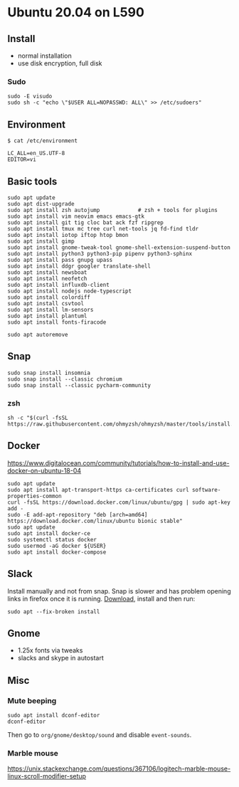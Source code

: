 # Ubuntu 20.04 on L590

## Install

* normal installation
* use disk encryption, full disk
  
### Sudo

    sudo -E visudo
    sudo sh -c "echo \"$USER ALL=NOPASSWD: ALL\" >> /etc/sudoers"
     
## Environment

    $ cat /etc/environment

    LC_ALL=en_US.UTF-8
    EDITOR=vi

## Basic tools

    sudo apt update
    sudo apt dist-upgrade
    sudo apt install zsh autojump            # zsh + tools for plugins
    sudo apt install vim neovim emacs emacs-gtk
    sudo apt install git tig cloc bat ack fzf ripgrep 
    sudo apt install tmux mc tree curl net-tools jq fd-find tldr
    sudo apt install iotop iftop htop bmon
    sudo apt install gimp 
    sudo apt install gnome-tweak-tool gnome-shell-extension-suspend-button
    sudo apt install python3 python3-pip pipenv python3-sphinx
    sudo apt install pass gnupg upass
    sudo apt install ddgr googler translate-shell
    sudo apt install newsboat
    sudo apt install neofetch 
    sudo apt install influxdb-client
    sudo apt install nodejs node-typescript
    sudo apt install colordiff
    sudo apt install csvtool
    sudo apt install lm-sensors
    sudo apt install plantuml 
    sudo apt install fonts-firacode
    
    sudo apt autoremove


## Snap

    sudo snap install insomnia 
    sudo snap install --classic chromium
    sudo snap install --classic pycharm-community
    
### zsh

    sh -c "$(curl -fsSL https://raw.githubusercontent.com/ohmyzsh/ohmyzsh/master/tools/install.sh)"


## Docker
https://www.digitalocean.com/community/tutorials/how-to-install-and-use-docker-on-ubuntu-18-04

    sudo apt update
    sudo apt install apt-transport-https ca-certificates curl software-properties-common
    curl -fsSL https://download.docker.com/linux/ubuntu/gpg | sudo apt-key add -
    sudo -E add-apt-repository "deb [arch=amd64] https://download.docker.com/linux/ubuntu bionic stable"
    sudo apt update
    sudo apt install docker-ce
    sudo systemctl status docker
    sudo usermod -aG docker ${USER}
    sudo apt install docker-compose

    
## Slack 

Install manually and not from snap. Snap is slower and has problem opening links in firefox once it is running. [Download](https://slack.com/intl/en-cz/downloads/instructions/ubuntu), install and then run:

    sudo apt --fix-broken install
    
    
## Gnome

* 1.25x fonts via tweaks
* slacks and skype in autostart


## Misc

### Mute beeping

    sudo apt install dconf-editor
    dconf-editor
    
Then go to `org/gnome/desktop/sound` and disable `event-sounds`.


### Marble mouse

https://unix.stackexchange.com/questions/367106/logitech-marble-mouse-linux-scroll-modifier-setup
